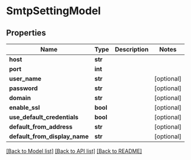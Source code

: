 # SmtpSettingModel

## Properties
Name | Type | Description | Notes
------------ | ------------- | ------------- | -------------
**host** | **str** |  | 
**port** | **int** |  | 
**user_name** | **str** |  | [optional] 
**password** | **str** |  | [optional] 
**domain** | **str** |  | [optional] 
**enable_ssl** | **bool** |  | [optional] 
**use_default_credentials** | **bool** |  | [optional] 
**default_from_address** | **str** |  | [optional] 
**default_from_display_name** | **str** |  | [optional] 

[[Back to Model list]](../README.md#documentation-for-models) [[Back to API list]](../README.md#documentation-for-api-endpoints) [[Back to README]](../README.md)


